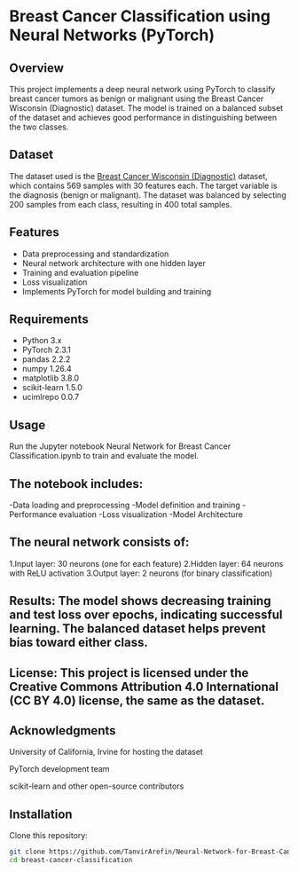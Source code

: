 # Breast Cancer Classification using Neural Networks (PyTorch)

## Overview
This project implements a deep neural network using PyTorch to classify breast cancer tumors as benign or malignant using the Breast Cancer Wisconsin (Diagnostic) dataset. The model is trained on a balanced subset of the dataset and achieves good performance in distinguishing between the two classes.

## Dataset
The dataset used is the [Breast Cancer Wisconsin (Diagnostic)](https://archive.ics.uci.edu/ml/datasets/Breast+Cancer+Wisconsin+(Diagnostic)) dataset, which contains 569 samples with 30 features each. The target variable is the diagnosis (benign or malignant). The dataset was balanced by selecting 200 samples from each class, resulting in 400 total samples.

## Features
- Data preprocessing and standardization  
- Neural network architecture with one hidden layer  
- Training and evaluation pipeline  
- Loss visualization  
- Implements PyTorch for model building and training  

## Requirements
- Python 3.x  
- PyTorch 2.3.1  
- pandas 2.2.2  
- numpy 1.26.4  
- matplotlib 3.8.0  
- scikit-learn 1.5.0  
- ucimlrepo 0.0.7  

## Usage
Run the Jupyter notebook Neural Network for Breast Cancer Classification.ipynb to train and evaluate the model.

## The notebook includes:

-Data loading and preprocessing
-Model definition and training
-Performance evaluation
-Loss visualization
-Model Architecture

## The neural network consists of:
1.Input layer: 30 neurons (one for each feature)
2.Hidden layer: 64 neurons with ReLU activation
3.Output layer: 2 neurons (for binary classification)

## Results: The model shows decreasing training and test loss over epochs, indicating successful learning. The balanced dataset helps prevent bias toward either class.

## License: This project is licensed under the Creative Commons Attribution 4.0 International (CC BY 4.0) license, the same as the dataset.

## Acknowledgments
University of California, Irvine for hosting the dataset

PyTorch development team

scikit-learn and other open-source contributors 

## Installation

Clone this repository:
```bash
git clone https://github.com/TanvirArefin/Neural-Network-for-Breast-Cancer-Classification.git
cd breast-cancer-classification

